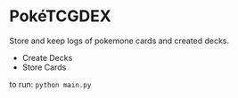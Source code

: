 # PokéTCGDEX

Store and keep logs of pokemone cards and created decks.
 - Create Decks
 - Store Cards


to run:
`python main.py`


